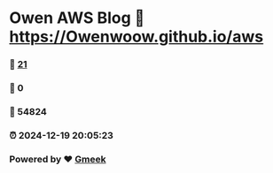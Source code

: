 # Owen AWS Blog :link: https://Owenwoow.github.io/aws 
### :page_facing_up: [21](https://Owenwoow.github.io/aws/tag.html) 
### :speech_balloon: 0 
### :hibiscus: 54824 
### :alarm_clock: 2024-12-19 20:05:23 
### Powered by :heart: [Gmeek](https://github.com/Meekdai/Gmeek)
